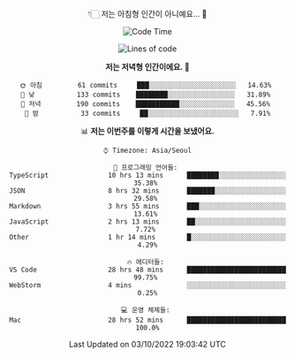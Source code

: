 <div align='center'>
 
👇🏻 저는 아침형 인간이 아니예요... 🙊
 
<!--START_SECTION:waka-->
![Code Time](http://img.shields.io/badge/Code%20Time-1%2C926%20hrs%2013%20mins-blue)

![Lines of code](https://img.shields.io/badge/%EC%A0%80%EB%8A%94%20%EC%97%AC%ED%83%9C%EA%B9%8C%EC%A7%80%20-299%20Thousand%20%EC%A4%84%EC%9D%98%20%EC%BD%94%EB%93%9C%EB%A5%BC%20%EC%9E%91%EC%84%B1%ED%96%88%EC%96%B4%EC%9A%94.-blue)

**저는 저녁형 인간이에요. 🦉** 

```text
🌞 아침         61 commits     ███░░░░░░░░░░░░░░░░░░░░░░   14.63% 
🌆 낮　         133 commits    ████████░░░░░░░░░░░░░░░░░   31.89% 
🌃 저녁         190 commits    ███████████░░░░░░░░░░░░░░   45.56% 
🌙 밤　         33 commits     ██░░░░░░░░░░░░░░░░░░░░░░░   7.91%

```


📊 **저는 이번주를 이렇게 시간을 보냈어요.** 

```text
⌚︎ Timezone: Asia/Seoul

💬 프로그래밍 언어들: 
TypeScript               10 hrs 13 mins      ████████░░░░░░░░░░░░░░░░░   35.38% 
JSON                     8 hrs 32 mins       ███████░░░░░░░░░░░░░░░░░░   29.58% 
Markdown                 3 hrs 55 mins       ███░░░░░░░░░░░░░░░░░░░░░░   13.61% 
JavaScript               2 hrs 13 mins       ██░░░░░░░░░░░░░░░░░░░░░░░   7.72% 
Other                    1 hr 14 mins        █░░░░░░░░░░░░░░░░░░░░░░░░   4.29%

🔥 에디터들: 
VS Code                  28 hrs 48 mins      █████████████████████████   99.75% 
WebStorm                 4 mins              ░░░░░░░░░░░░░░░░░░░░░░░░░   0.25%

💻 운영 체제들: 
Mac                      28 hrs 52 mins      █████████████████████████   100.0%

```


 Last Updated on 03/10/2022 19:03:42 UTC
<!--END_SECTION:waka-->
 </div>
<!---
Emewjin/Emewjin is a ✨ special ✨ repository because its `README.md` (this file) appears on your GitHub profile.
You can click the Preview link to take a look at your changes.
--->
